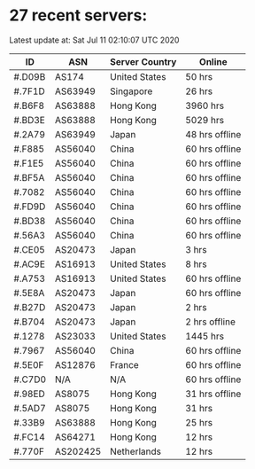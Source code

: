 # 27 recent servers:

Latest update at: Sat Jul 11 02:10:07 UTC 2020

| ID | ASN | Server Country | Online |
| -- | --- | -------------- | ------ |
| #.D09B | AS174 | United States | 50 hrs |
| #.7F1D | AS63949 | Singapore | 26 hrs |
| #.B6F8 | AS63888 | Hong Kong | 3960 hrs |
| #.BD3E | AS63888 | Hong Kong | 5029 hrs |
| #.2A79 | AS63949 | Japan | 48 hrs offline |
| #.F885 | AS56040 | China | 60 hrs offline |
| #.F1E5 | AS56040 | China | 60 hrs offline |
| #.BF5A | AS56040 | China | 60 hrs offline |
| #.7082 | AS56040 | China | 60 hrs offline |
| #.FD9D | AS56040 | China | 60 hrs offline |
| #.BD38 | AS56040 | China | 60 hrs offline |
| #.56A3 | AS56040 | China | 60 hrs offline |
| #.CE05 | AS20473 | Japan | 3 hrs |
| #.AC9E | AS16913 | United States | 8 hrs |
| #.A753 | AS16913 | United States | 60 hrs offline |
| #.5E8A | AS20473 | Japan | 60 hrs offline |
| #.B27D | AS20473 | Japan | 2 hrs |
| #.B704 | AS20473 | Japan | 2 hrs offline |
| #.1278 | AS23033 | United States | 1445 hrs |
| #.7967 | AS56040 | China | 60 hrs offline |
| #.5E0F | AS12876 | France | 60 hrs offline |
| #.C7D0 | N/A | N/A | 60 hrs offline |
| #.98ED | AS8075 | Hong Kong | 31 hrs offline |
| #.5AD7 | AS8075 | Hong Kong | 31 hrs |
| #.33B9 | AS63888 | Hong Kong | 25 hrs |
| #.FC14 | AS64271 | Hong Kong | 12 hrs |
| #.770F | AS202425 | Netherlands | 12 hrs |

